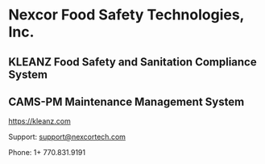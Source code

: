 # Nexcor Food Safety Technologies, Inc.

## KLEANZ Food Safety and Sanitation Compliance System

## CAMS-PM Maintenance Management System

https://kleanz.com

Support: support@nexcortech.com

Phone: 1+ 770.831.9191
